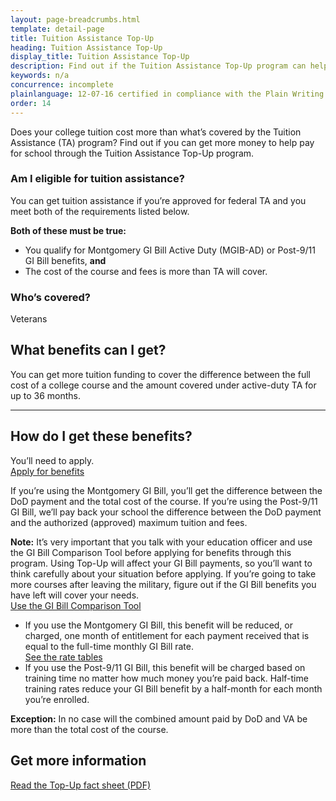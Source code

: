 ```yaml
---
layout: page-breadcrumbs.html
template: detail-page
title: Tuition Assistance Top-Up
heading: Tuition Assistance Top-Up
display_title: Tuition Assistance Top-Up
description: Find out if the Tuition Assistance Top-Up program can help you pay for tuition that's more than what's covered by Tuition Assistance (TA). Check current rates and apply if you're a Veteran covered by the Montgomery GI Bill Active Duty or Post-9/11 GI Bill.
keywords: n/a
concurrence: incomplete
plainlanguage: 12-07-16 certified in compliance with the Plain Writing Act
order: 14
---
```


<div class="va-introtext">

Does your college tuition cost more than what’s covered by the Tuition Assistance (TA) program? Find out if you can get more money to help pay for school through the Tuition Assistance Top-Up program.

</div>


<div class="feature" markdown="1">

### Am I eligible for tuition assistance?
You can get tuition assistance if you’re approved for federal TA and you meet both of the requirements listed below.

**Both of these must be true:**
  - You qualify for Montgomery GI Bill Active Duty (MGIB-AD) or Post-9/11 GI Bill benefits, **and**
  - The cost of the course and fees is more than TA will cover.

### Who’s covered?
Veterans
</div>

## What benefits can I get?

You can get more tuition funding to cover the difference between the full cost of a college course and the amount covered under active-duty TA for up to 36 months.

-----

## How do I get these benefits?

You’ll need to apply. <br>
[Apply for benefits](/education/how-to-apply/)

If you’re using the Montgomery GI Bill, you’ll get the difference between the DoD payment and the total cost of the course. If you’re using the Post-9/11 GI Bill, we’ll pay back your school the difference between the DoD payment and the authorized (approved) maximum tuition and fees.

**Note:** It’s very important that you talk with your education officer and use the GI Bill Comparison Tool before applying for benefits through this program. Using Top-Up will affect your GI Bill payments, so you’ll want to think carefully about your situation before applying. If you’re going to take more courses after leaving the military, figure out if the GI Bill benefits you have left will cover your needs. <br>
[Use the GI Bill Comparison Tool](/gi-bill-comparison-tool)

- If you use the Montgomery GI Bill, this benefit will be reduced, or charged, one month of entitlement for each payment received that is equal to the full-time monthly GI Bill rate. <br>
[See the rate tables](https://www.benefits.va.gov/gibill/resources/benefits_resources/rate_tables.asp)
- If you use the Post-9/11 GI Bill, this benefit will be charged based on training time no matter how much money you’re paid back. Half-time training rates reduce your GI Bill benefit by a half-month for each month you’re enrolled.

**Exception:** In no case will the combined amount paid by DoD and VA be more than the total cost of the course.

## Get more information

[Read the Top-Up fact sheet (PDF)](https://www.benefits.va.gov/GIBILL/docs/factsheets/topup.pdf)
